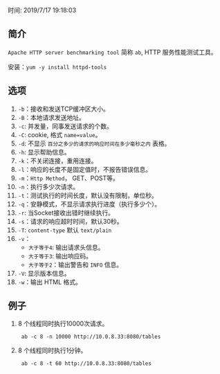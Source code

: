 时间: 2019/7/17 19:18:03

## 简介      

`Apache HTTP server benchmarking tool` 简称 `ab`, HTTP 服务性能测试工具。

安装：`yum -y install httpd-tools`

##  选项  

1. `-b`：接收和发送TCP缓冲区大小。
2. `-B`：本地请求发送地址。
3. `-c`: 并发量，同事发送请求的个数。
4. `-C`: cookie, 格式 `name=value`。
5. `-d`: 不显示 `百分之多少的请求的响应时间在多少毫秒之内` 表格。
6. `-h`: 显示帮助信息。
7. `-k`：不关闭连接，重用连接。
8. `-l`：响应的长度不是固定值时，不报告错误信息。
9. `-m`：`Http Method`， GET、POST等。 
10. `-n`：执行多少次请求。
11. `-t`：测试执行的时间长度，默认没有限制，单位秒。
11. `-q`：安静模式，不显示请求执行进度（执行多少个）。
12. `-r`: 当Socket接收出错时继续执行。
13. `-s`：请求的响应超时时间，默认30秒。
14. `-T`: `content-type` 默认 `text/plain`
15. `-v`：
	* `大于等于4`: 输出请求头信息。
	* `大于等于3`: 输出响应码。
	* `大于等于2`：输出警告和 `INFO` 信息。
16. `-V`: 显示版本信息。
17. `-w`：输出 HTML 格式。

## 例子  

1. 8 个线程同时执行10000次请求。

		ab -c 8 -n 10000 http://10.0.8.33:8080/tables
2. 8 个线程同时执行1分钟。

		ab -c 8 -t 60 http://10.0.8.33:8080/tables